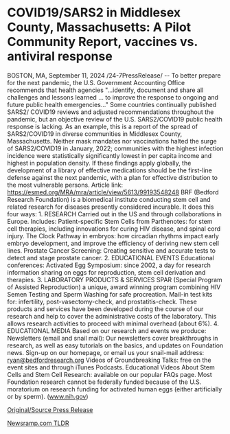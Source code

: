 # COVID19/SARS2 in Middlesex County, Massachusetts: A Pilot Community Report, vaccines vs. antiviral response

BOSTON, MA, September 11, 2024 /24-7PressRelease/ -- To better prepare for the next pandemic, the U.S. Government Accounting Office recommends that health agencies "...identify, document and share all challenges and lessons learned ... to improve the response to ongoing and future public health emergencies..." Some countries continually published SARS2/ COVID19 reviews and adjusted recommendations throughout the pandemic, but an objective review of the U.S. SARS2/COVID19 public health response is lacking. As an example, this is a report of the spread of SARS2/COVID19 in diverse communities in Middlesex County, Massachusetts. Neither mask mandates nor vaccinations halted the surge of SARS2/COVID19 in January, 2022; communities with the highest infection incidence were statistically significantly lowest in per capita income and highest in population density. If these findings apply globally, the development of a library of effective medications should be the first-line defense against the next pandemic, with a plan for effective distribution to the most vulnerable persons.  Article link: https://esmed.org/MRA/mra/article/view/5613/99193548248  BRF (Bedford Research Foundation) is a biomedical institute conducting stem cell and related research for diseases presently considered incurable. It does this four ways:  1. RESEARCH Carried out in the US and through collaborations in Europe. Includes:  Patient-specific Stem Cells from Parthenotes: for stem cell therapies, including innovations for curing HIV disease, and spinal cord injury. The Clock Pathway in embryos: how circadian rhythms impact early embryo development, and improve the efficiency of deriving new stem cell lines. Prostate Cancer Screening: Creating sensitive and accurate tests to detect and stage prostate cancer.  2. EDUCATIONAL EVENTS Educational conferences:  Activated Egg Symposium: since 2002, a day for research information sharing on eggs for reproduction, stem cell derivation and therapies.  3. LABORATORY PRODUCTS & SERVICES SPAR (Special Program of Assisted Reproduction) a unique, award winning program combining HIV Semen Testing and Sperm Washing for safe procreation. Mail-in test kits for: infertility, post-vasectomy-check, and prostatitis-check. These products and services have been developed during the course of our research and help to cover the administrative costs of the laboratory. This allows research activities to proceed with minimal overhead (about 6%).  4. EDUCATIONAL MEDIA Based on our research and events we produce:  Newsletters (email and snail mail): Our newsletters cover breakthroughs in research, as well as easy tutorials on the basics, and updates on Foundation news. Sign-up on our homepage, or email us your snail-mail address: ryan@bedfordresearch.org Videos of Groundbreaking Talks: free on the event sites and through iTunes Podcasts. Educational Videos About Stem Cells and Stem Cell Research: available on our popular FAQs page. Most Foundation research cannot be federally funded because of the U.S. moratorium on research funding for activated human eggs (either artificially or by sperm). (www.nih.gov) 

[Original/Source Press Release](https://www.24-7pressrelease.com/press-release/514216/covid19sars2-in-middlesex-county-massachusetts-a-pilot-community-report-vaccines-vs-antiviral-response) 

[Newsramp.com TLDR](https://newsramp.com/None) 